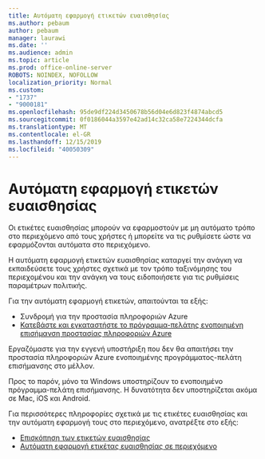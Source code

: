 ```yaml
---
title: Αυτόματη εφαρμογή ετικετών ευαισθησίας
ms.author: pebaum
author: pebaum
manager: laurawi
ms.date: ''
ms.audience: admin
ms.topic: article
ms.prod: office-online-server
ROBOTS: NOINDEX, NOFOLLOW
localization_priority: Normal
ms.custom:
- "1737"
- "9000181"
ms.openlocfilehash: 95de9df224d3450678b56d04e6d823f4874abcd5
ms.sourcegitcommit: 0f0186044a3597e42ad14c32ca58e7224344dcfa
ms.translationtype: MT
ms.contentlocale: el-GR
ms.lasthandoff: 12/15/2019
ms.locfileid: "40050309"
---
```

# <a name="auto-apply-sensitivity-labels"></a>Αυτόματη εφαρμογή ετικετών ευαισθησίας

Οι ετικέτες ευαισθησίας μπορούν να εφαρμοστούν με μη αυτόματο τρόπο στο περιεχόμενο από τους χρήστες ή μπορείτε να τις ρυθμίσετε ώστε να εφαρμόζονται αυτόματα στο περιεχόμενο.

Η αυτόματη εφαρμογή ετικετών ευαισθησίας καταργεί την ανάγκη να εκπαιδεύσετε τους χρήστες σχετικά με τον τρόπο ταξινόμησης του περιεχομένου και την ανάγκη να τους ειδοποιήσετε για τις ρυθμίσεις παραμέτρων πολιτικής.

Για την αυτόματη εφαρμογή ετικετών, απαιτούνται τα εξής:

- Συνδρομή για την προστασία πληροφοριών Azure
- [Κατεβάστε και εγκαταστήστε το πρόγραμμα-πελάτης ενοποιημένη επισήμανση προστασίας πληροφοριών Azure](https://docs.microsoft.com/azure/information-protection/rms-client/install-unifiedlabelingclient-app)

Εργαζόμαστε για την εγγενή υποστήριξη που δεν θα απαιτήσει την προστασία πληροφοριών Azure ενοποιημένης προγράμματος-πελάτη επισήμανσης στο μέλλον.

Προς το παρόν, μόνο τα Windows υποστηρίζουν το ενοποιημένο πρόγραμμα-πελάτη επισήμανσης.  Η δυνατότητα δεν υποστηρίζεται ακόμα σε Mac, iOS και Android.

Για περισσότερες πληροφορίες σχετικά με τις ετικέτες ευαισθησίας και την αυτόματη εφαρμογή τους στο περιεχόμενο, ανατρέξτε στο εξής:

- [Επισκόπηση των ετικετών ευαισθησίας](https://docs.microsoft.com/office365/securitycompliance/sensitivity-labels)
- [Αυτόματη εφαρμογή ετικέτας ευαισθησίας σε περιεχόμενο](https://docs.microsoft.com/office365/securitycompliance/apply_sensitivity_label_automatically)